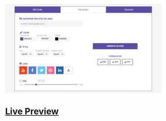 ![Screenshot](https://github.com/Kallpolo/QrcodeGenerator-scanner/blob/main/demo.jpg)

# [Live Preview](https://kallpolo.github.io/QrcodeGenerator-scanner/)
